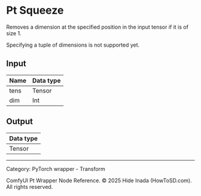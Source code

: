 # Pt Squeeze
Removes a dimension at the specified position in the input tensor if it is of size 1.

Specifying a tuple of dimensions is not supported yet.

## Input
| Name | Data type |
|---|---|
| tens | Tensor |
| dim | Int |

## Output
| Data type |
|---|
| Tensor |

<HR>
Category: PyTorch wrapper - Transform

ComfyUI Pt Wrapper Node Reference. © 2025 Hide Inada (HowToSD.com). All rights reserved.
